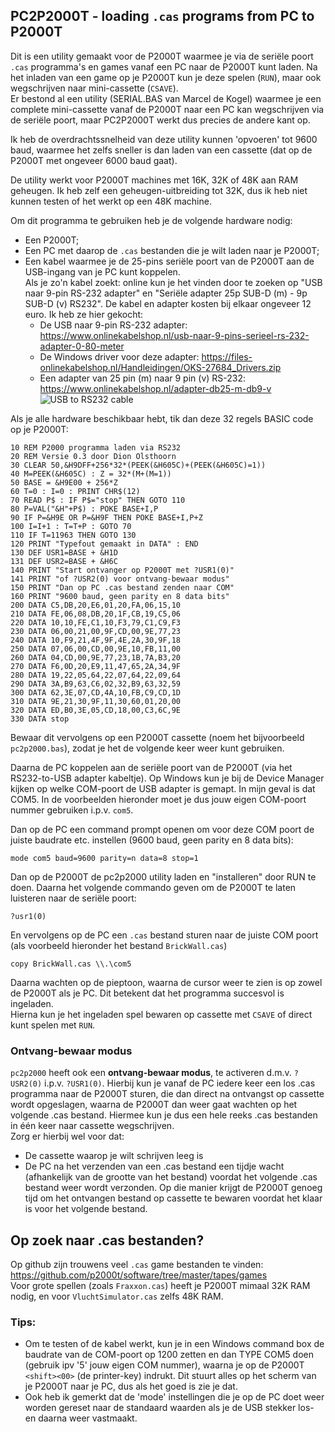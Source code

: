 ## PC2P2000T - loading `.cas` programs from PC to P2000T

Dit is een utility gemaakt voor de P2000T waarmee je via de seriële poort `.cas` programma's en games vanaf een PC naar de P2000T kunt laden. Na het inladen van een game op je P2000T kun je deze spelen (`RUN`), maar ook wegschrijven naar mini-cassette (`CSAVE`). \
Er bestond al een utility (SERIAL.BAS van Marcel de Kogel) waarmee je een complete mini-cassette vanaf de P2000T naar een PC kan wegschrijven via de seriële poort, maar PC2P2000T werkt dus precies de andere kant op.

Ik heb de overdrachtssnelheid van deze utility kunnen 'opvoeren' tot 9600 baud, waarmee het zelfs sneller is dan laden van een cassette (dat op de P2000T met ongeveer 6000 baud gaat).

De utility werkt voor P2000T machines met 16K, 32K of 48K aan RAM geheugen. Ik heb zelf een geheugen-uitbreiding tot 32K, dus ik heb niet kunnen testen of het werkt op een 48K machine.

Om dit programma te gebruiken heb je de volgende hardware nodig:
* Een P2000T;
* Een PC met daarop de `.cas` bestanden die je wilt laden naar je P2000T;
* Een kabel waarmee je de 25-pins seriële poort van de P2000T aan de USB-ingang van je PC kunt koppelen. \
  Als je zo'n kabel zoekt: online kun je het vinden door te zoeken op "USB naar 9-pin RS-232 adapter" en "Seriële adapter 25p SUB-D (m) - 9p SUB-D (v) RS232". De kabel en adapter kosten bij elkaar ongeveer 12 euro. Ik heb ze hier gekocht:
  * De USB naar 9-pin RS-232 adapter: https://www.onlinekabelshop.nl/usb-naar-9-pins-serieel-rs-232-adapter-0-80-meter
  * De Windows driver voor deze adapter: https://files-onlinekabelshop.nl/Handleidingen/OKS-27684_Drivers.zip
  * Een adapter van 25 pin (m) naar 9 pin (v) RS-232: https://www.onlinekabelshop.nl/adapter-db25-m-db9-v \
  ![USB to RS232 cable](/utilities/pc2p2000t/usb2rs232.png)

Als je alle hardware beschikbaar hebt, tik dan deze 32 regels BASIC code op je P2000T:
```
10 REM P2000 programma laden via RS232
20 REM Versie 0.3 door Dion Olsthoorn
30 CLEAR 50,&H9DFF+256*32*(PEEK(&H605C)+(PEEK(&H605C)=1))
40 M=PEEK(&H605C) : Z = 32*(M+(M=1))
50 BASE = &H9E00 + 256*Z
60 T=0 : I=0 : PRINT CHR$(12)
70 READ P$ : IF P$="stop" THEN GOTO 110
80 P=VAL("&H"+P$) : POKE BASE+I,P
90 IF P=&H9E OR P=&H9F THEN POKE BASE+I,P+Z
100 I=I+1 : T=T+P : GOTO 70
110 IF T=11963 THEN GOTO 130
120 PRINT "Typefout gemaakt in DATA" : END
130 DEF USR1=BASE + &H1D
131 DEF USR2=BASE + &H6C
140 PRINT "Start ontvanger op P2000T met ?USR1(0)"
141 PRINT "of ?USR2(0) voor ontvang-bewaar modus"
150 PRINT "Dan op PC .cas bestand zenden naar COM"
160 PRINT "9600 baud, geen parity en 8 data bits"
200 DATA C5,DB,20,E6,01,20,FA,06,15,10
210 DATA FE,06,08,DB,20,1F,CB,19,C5,06
220 DATA 10,10,FE,C1,10,F3,79,C1,C9,F3
230 DATA 06,00,21,00,9F,CD,00,9E,77,23
240 DATA 10,F9,21,4F,9F,4E,2A,30,9F,18
250 DATA 07,06,00,CD,00,9E,10,FB,11,00
260 DATA 04,CD,00,9E,77,23,1B,7A,B3,20
270 DATA F6,0D,20,E9,11,47,65,2A,34,9F
280 DATA 19,22,05,64,22,07,64,22,09,64
290 DATA 3A,B9,63,C6,02,32,B9,63,32,59
300 DATA 62,3E,07,CD,4A,10,FB,C9,CD,1D
310 DATA 9E,21,30,9F,11,30,60,01,20,00
320 DATA ED,B0,3E,05,CD,18,00,C3,6C,9E
330 DATA stop
```
Bewaar dit vervolgens op een P2000T cassette (noem het bijvoorbeeld `pc2p2000.bas`), zodat je het de volgende keer weer kunt gebruiken.

Daarna de PC koppelen aan de seriële poort van de P2000T (via het RS232-to-USB adapter kabeltje).
Op Windows kun je bij de Device Manager kijken op welke COM-poort de USB adapter is gemapt. In mijn geval is dat COM5. In de voorbeelden hieronder moet je dus jouw eigen COM-poort nummer gebruiken i.p.v. `com5`.

Dan op de PC een command prompt openen om voor deze COM poort de juiste baudrate etc. instellen (9600 baud, geen parity en 8 data bits):
```
mode com5 baud=9600 parity=n data=8 stop=1
```
Dan op de P2000T de pc2p2000 utility laden en "installeren" door RUN te doen. Daarna het volgende commando geven om de P2000T te laten luisteren naar de seriële poort:
```
?usr1(0)
```
En vervolgens op de PC een `.cas` bestand sturen naar de juiste COM poort (als voorbeeld hieronder het bestand `BrickWall.cas`)
```
copy BrickWall.cas \\.\com5
```
Daarna wachten op de pieptoon, waarna de cursor weer te zien is op zowel de P2000T als je PC. Dit betekent dat het programma succesvol is ingeladen.\
Hierna kun je het ingeladen spel bewaren op cassette met `CSAVE` of direct kunt spelen met `RUN`.

### Ontvang-bewaar modus

`pc2p2000` heeft ook een **ontvang-bewaar modus**, te activeren d.m.v. `?USR2(0)` i.p.v. `?USR1(0)`. Hierbij kun je vanaf de PC iedere keer een los .cas programma naar de P2000T sturen, die dan direct na ontvangst op cassette wordt opgeslagen, waarna de P2000T dan weer gaat wachten op het volgende .cas bestand. Hiermee kun je dus een hele reeks .cas bestanden in één keer naar cassette wegschrijven. \
Zorg er hierbij wel voor dat:
* De cassette waarop je wilt schrijven leeg is
* De PC na het verzenden van een .cas bestand een tijdje wacht (afhankelijk van de grootte van het bestand) voordat het volgende .cas bestand weer wordt verzonden. Op die manier krijgt de P2000T genoeg tijd om het ontvangen bestand op cassette te bewaren voordat het klaar is voor het volgende bestand.

## Op zoek naar .cas bestanden?

Op github zijn trouwens veel `.cas` game bestanden te vinden: https://github.com/p2000t/software/tree/master/tapes/games \
Voor grote spellen (zoals `Fraxxon.cas`) heeft je P2000T mimaal 32K RAM nodig, en voor `VluchtSimulator.cas` zelfs 48K RAM.

### Tips:
* Om te testen of de kabel werkt, kun je in een Windows command box de baudrate van de COM-poort op 1200 zetten en dan TYPE COM5 doen (gebruik ipv '5' jouw eigen COM nummer), waarna je op de P2000T `<shift><00>` (de printer-key) indrukt. Dit stuurt alles op het scherm van je P2000T naar je PC, dus als het goed is zie je dat.
* Ook heb ik gemerkt dat de 'mode' instellingen die je op de PC doet weer worden gereset naar de standaard waarden als je de USB stekker los- en daarna weer vastmaakt.
